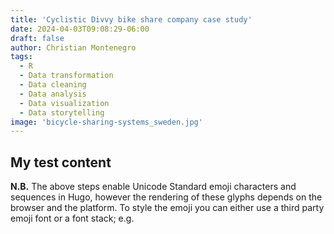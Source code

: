 ```yaml
---
title: 'Cyclistic Divvy bike share company case study'
date: 2024-04-03T09:08:29-06:00
draft: false
author: Christian Montenegro
tags:
  - R
  - Data transformation
  - Data cleaning
  - Data analysis
  - Data visualization
  - Data storytelling
image: 'bicycle-sharing-systems_sweden.jpg'
---
```


## My test content

**N.B.** The above steps enable Unicode Standard emoji characters and sequences in Hugo, however the rendering of these glyphs depends on the browser and the platform. To style the emoji you can either use a third party emoji font or a font stack; e.g.
